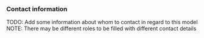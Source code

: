 ### Contact information
TODO: Add some information about whom to contact in regard to this model
NOTE: There may be different roles to be filled with different contact details
